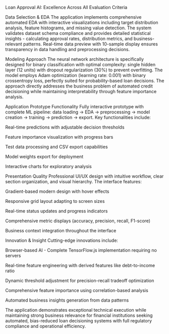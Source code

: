 Loan Approval AI: Excellence Across All Evaluation Criteria

Data Selection & EDA
The application implements comprehensive automated EDA with interactive visualizations including target distribution analysis, feature histograms, and missing value detection. The system validates dataset schema compliance and provides detailed statistical insights - calculating approval rates, distribution metrics, and business-relevant patterns. Real-time data preview with 10-sample display ensures transparency in data handling and preprocessing decisions.

Modeling Approach
The neural network architecture is specifically designed for binary classification with optimal complexity: single hidden layer (12 units) with dropout regularization (30%) to prevent overfitting. The model employs Adam optimization (learning rate: 0.001) with binary crossentropy loss, perfectly suited for probability-based loan decisions. The approach directly addresses the business problem of automated credit decisioning while maintaining interpretability through feature importance analysis.

Application Prototype Functionality
Fully interactive prototype with complete ML pipeline: data loading → EDA → preprocessing → model creation → training → prediction → export. Key functionalities include:

Real-time predictions with adjustable decision thresholds

Feature importance visualization with progress bars

Test data processing and CSV export capabilities

Model weights export for deployment

Interactive charts for exploratory analysis

Presentation Quality
Professional UI/UX design with intuitive workflow, clear section organization, and visual hierarchy. The interface features:

Gradient-based modern design with hover effects

Responsive grid layout adapting to screen sizes

Real-time status updates and progress indicators

Comprehensive metric displays (accuracy, precision, recall, F1-score)

Business context integration throughout the interface

Innovation & Insight
Cutting-edge innovations include:

Browser-based AI - Complete TensorFlow.js implementation requiring no servers

Real-time feature engineering with derived features like debt-to-income ratio

Dynamic threshold adjustment for precision-recall tradeoff optimization

Comprehensive feature importance using correlation-based analysis

Automated business insights generation from data patterns

The application demonstrates exceptional technical execution while maintaining strong business relevance for financial institutions seeking automated, bias-reduced loan decisioning systems with full regulatory compliance and operational efficiency.
